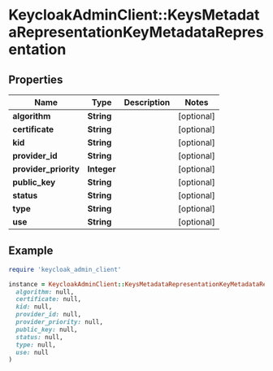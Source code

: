 # KeycloakAdminClient::KeysMetadataRepresentationKeyMetadataRepresentation

## Properties

| Name | Type | Description | Notes |
| ---- | ---- | ----------- | ----- |
| **algorithm** | **String** |  | [optional] |
| **certificate** | **String** |  | [optional] |
| **kid** | **String** |  | [optional] |
| **provider_id** | **String** |  | [optional] |
| **provider_priority** | **Integer** |  | [optional] |
| **public_key** | **String** |  | [optional] |
| **status** | **String** |  | [optional] |
| **type** | **String** |  | [optional] |
| **use** | **String** |  | [optional] |

## Example

```ruby
require 'keycloak_admin_client'

instance = KeycloakAdminClient::KeysMetadataRepresentationKeyMetadataRepresentation.new(
  algorithm: null,
  certificate: null,
  kid: null,
  provider_id: null,
  provider_priority: null,
  public_key: null,
  status: null,
  type: null,
  use: null
)
```

